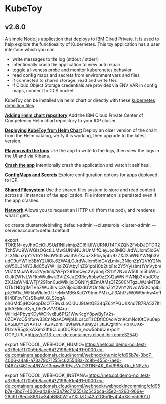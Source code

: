 # KubeToy
## v2.6.0

A simple Node.js application that deploys to IBM Cloud Private.  It is used to help 
explore the functionality of Kubernetes.  This toy application has a user interface 
which you can:

* write messages to the log (stdout / stderr)
* intentionally crash the application to view auto repair
* toggle a liveness probe and monitor kuberenetes behavior  
* read config maps and secrets from environment vars and files
* if connected to shared storage, read and write files
* if Cloud Object Storage credentials are provided via ENV VAR in config maps, connect to COS bucket

KubeToy can be installed via helm chart or directly with these [kubernetes definition 
files](https://github.com/IBM-ICP-CoC/KubeToy/tree/master/deployment).  

**[Adding Helm chart repository](documentation/AddHelmRepository.md)**
Add the IBM Cloud Private Center of Competency Helm chart repository to your ICP cluster.

**[Deploying KubeToy from Helm Chart](documentation/DeployHelm.md)** Deploy an older version of the chart 
from the Helm catalog, verify it is working, then upgrade to the latest version.

**[Playing with the logs](documentation/Logs.md)** 
Use the app to write to the logs, then view the logs in the UI and via Kibana.

**[Crash the app](documentation/Crash.md)**
Intentionally crash the application and watch it self heal.

**[ConfigMaps and Secrets](documentation/Config.md)** Explore configuration options for apps deployed to ICP.

**[Shared Filesystem](documentation/Filesystem.md)** Use the shared files system to store and read content across all instances of the application.  File information is persisted even if the app crashes.

**[Network](documentation/Network.md)** Allows you to request an HTTP url (from the pod), and renderes what it gets.


oc create clusterrolebinding default-admin --clusterrole=cluster-admin --serviceaccount=default:default

export TOKEN=eyJhbGciOiJSUzI1NiIsImtpZCI6IlJlWURNU1I4TXZQN2FvbDJDTDR2Tzh5VU9WWGlzOGctLUMwSUNhNUJrUnMifQ.eyJpc3MiOiJrdWJlcm5ldGVzL3NlcnZpY2VhY2NvdW50Iiwia3ViZXJuZXRlcy5pby9zZXJ2aWNlYWNjb3VudC9uYW1lc3BhY2UiOiJ6ZW4iLCJrdWJlcm5ldGVzLmlvL3NlcnZpY2VhY2NvdW50L3NlY3JldC5uYW1lIjoiZGVtby1hZG1pbi10b2tlbi1tc2Y5YyIsImt1YmVybmV0ZXMuaW8vc2VydmljZWFjY291bnQvc2VydmljZS1hY2NvdW50Lm5hbWUiOiJkZW1vLWFkbWluIiwia3ViZXJuZXRlcy5pby9zZXJ2aWNlYWNjb3VudC9zZXJ2aWNlLWFjY291bnQudWlkIjoiOGNiYjdiZmUtMzQ1ZS00NTgzLWJhMTQtOTkzNDg1MTVhZWU3Iiwic3ViIjoic3lzdGVtOnNlcnZpY2VhY2NvdW50OnplbjpkZW1vLWFkbWluIn0.UFeMxMB6rKcGY9tnmPMxr_Jl3AhI7zW0W9mhw4oRiH4BFpvFCsS1keW_GLS9qgA-ohGMd5jHCKeopDcOT7BwxLoOi0UJ9UetQE34qZ6bYPGUhXnd7B7RA527ItljdhAEMccCyh_0hZkvVVjOl4ra-WiHxi4PbyqKDyWCKvxBu6Pf21WwKcgY8pwBy1V2n-6ZDAYcO54forw33CnNSaAOWjbULcscdTzCDflC0VoiVznKcmNot0tDVu0epLXSBDtYENAPsO--K2XZdmHu9taWEX8My2T3tEK7githN-Pp1XCXk-PLb1VR5gSjkAXeh2Ift6OLouOlCPSan_ecw5ob6Q
export OCP_URL=https://c113-e.eu-de.containers.cloud.ibm.com:32540

export NETCOOL_WEBHOOK_HUMIO=https://netcool.demo-noi.test-a376efc1170b9b8ace6422196c51e491-0000.eu-de.containers.appdomain.cloud/norml/webhook/humio/cfd95b7e-3bc7-4006-a4a8-a73a79c71255/c625548a-2c8b-455c-8ae0-0467a7461ea4/NWe13mawi8R9yizVuDl311NF4K_KxU98SpOo_hNPz7o


export NETCOOL_WEBHOOK_INSTANA=https://netcool.demo-noi.test-a376efc1170b9b8ace6422196c51e491-0000.eu-de.containers.appdomain.cloud/norml/webhook/webhookincomming/cfd95b7e-3bc7-4006-a4a8-a73a79c71255/3c543bca-35e2-4260-966e-29c9f79edc88/Uw34hB680W-gYXjJzDc42q2G6n1Ev4t4nX8-y5h901U